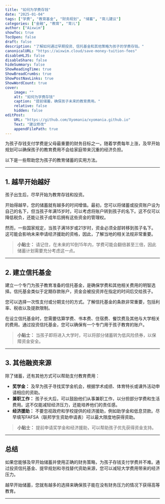 ```yaml
---
title: "如何为学费存钱"
date: "2025-01-04"
tags: ["学费", "教育基金", "财务规划", "储蓄", "育儿建议"]
categories: ["金融", "教育", "育儿"]
author: ["Aixwim"]
showToc: true
TocOpen: false
draft: false
description: "了解如何通过早期投资、信托基金和其他策略为孩子的学费存钱。"
canonicalURL: "https://aixwim.cloud/save-money-tuition-fees"
disableHLJS: false
disableShare: false
hideSummary: false
ShowReadingTime: true
ShowBreadCrumbs: true
ShowPostNavLinks: true
ShowWordCount: true
cover:
    image: ""
    alt: "如何为学费存钱"
    caption: "提前储蓄，确保孩子未来的教育费用。"
    relative: false
    hidden: false
editPost:
    URL: "https://github.com/Xyomania/xyomania.github.io"
    Text: "建议修改"
    appendFilePath: true
---
```


为孩子存钱支付学费是父母最重要的财务目标之一。随着学费每年上涨，及早开始规划可以确保孩子的教育费用不会给家庭带来沉重的经济负担。

以下是一些帮助您为孩子的教育储蓄的实用方法。

---

## 1. **越早开始越好**

孩子出生后，尽早开始为教育存钱和投资。

开始得越早，您的储蓄就有越多的时间增值。最初，您可以将储蓄或投资账户设为自己的名下，但当孩子年满15岁时，可以考虑将账户转到孩子的名下。这不仅可以降低税负，还能让孩子成年后拥有这些资金的管理权。

然而，一些国家规定，当孩子满18岁或21岁时，资金必须全部转移到孩子名下。这可能会影响未来申请经济援助的资格，因此，了解当地的相关法规非常重要。

> **小贴士：** 请记住，在未来的10到15年内，学费可能会翻倍甚至三倍，因此储蓄计划需要充分考虑这一点。

---

## 2. **建立信托基金**

建立一个专门为孩子教育准备的信托基金，是确保学费和其他相关费用的明智选择。信托基金类似于定期存款账户，资金会被投资并在指定的时间后交给孩子。

您可以选择一次性支付或分期支付的方式。了解信托基金的条款非常重要，包括利率、税收以及提款限制。

在设立信托基金时，您需要估算学费、书本费、住宿费、餐饮费及其他与大学相关的费用。通过投资信托基金，您可以确保有一个专门用于孩子教育的账户。

> **小贴士：** 当孩子即将进入大学时，可以将部分储蓄转为低风险债券，以保障资金安全。

---

## 3. **其他融资来源**

除了储蓄，还有其他方式可以帮助支付教育费用：

- **奖学金：** 及早为孩子寻找奖学金机会，根据学术成绩、体育特长或课外活动申请相应的资助。
- **兼职工作：** 孩子长大后，可以鼓励他们从事兼职工作，以分担部分学费和生活费用。这不仅能减轻经济压力，还能培养他们的责任感。
- **经济援助：** 不要忽视政府和学校提供的经济援助，例如助学金和低息贷款。尽早填写FAFSA（联邦学生资助申请表）可以最大限度地获得资助。

> **小贴士：** 提前申请奖学金和经济援助，可以帮助孩子优先获得资金支持。

---

## 总结

如果您能够及早开始储蓄并使用正确的财务策略，为孩子存钱支付学费并不难。通过投资信托基金、提早规划和寻找替代资助来源，您可以减轻大学费用带来的经济压力。

越早开始储蓄，您就有越多的选择来确保孩子能在没有财务压力的情况下获得高等教育。

---
